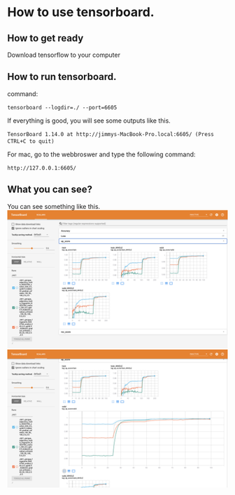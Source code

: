 # How to use tensorboard. 
## How to get ready   
Download tensorflow to your computer

## How to run tensorboard. 
command:  
```
tensorboard --logdir=./ --port=6605
```
If everything is good, you will see some outputs like this. 
```
TensorBoard 1.14.0 at http://jimmys-MacBook-Pro.local:6605/ (Press CTRL+C to quit)
```

For mac, go to the webbroswer and type the following command:
```
http://127.0.0.1:6605/
```

## What you can see?
You can see something like this.
![tensorbaord](./tf_screen1.png)
![tensorbaord2](./tf_screen2.png)
